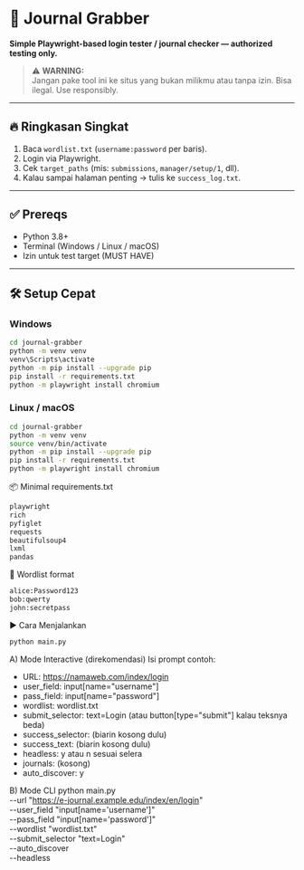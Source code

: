 # 📘 Journal Grabber

**Simple Playwright-based login tester / journal checker — authorized testing only.**

> ⚠️ **WARNING:**  
> Jangan pake tool ini ke situs yang bukan milikmu atau tanpa izin. Bisa ilegal. Use responsibly.

---

## 🔥 Ringkasan Singkat
1. Baca `wordlist.txt` (`username:password` per baris).  
2. Login via Playwright.  
3. Cek `target_paths` (mis: `submissions`, `manager/setup/1`, dll).  
4. Kalau sampai halaman penting → tulis ke `success_log.txt`.  

---

## ✅ Prereqs
- Python 3.8+  
- Terminal (Windows / Linux / macOS)  
- Izin untuk test target (MUST HAVE)

---

## 🛠️ Setup Cepat

### Windows
```bash
cd journal-grabber
python -m venv venv
venv\Scripts\activate
python -m pip install --upgrade pip
pip install -r requirements.txt
python -m playwright install chromium

```
### Linux / macOS
```bash
cd journal-grabber
python -m venv venv
source venv/bin/activate
python -m pip install --upgrade pip
pip install -r requirements.txt
python -m playwright install chromium

```
📦 Minimal requirements.txt
```bash
playwright
rich
pyfiglet
requests
beautifulsoup4
lxml
pandas

```
📄 Wordlist format
```bash
alice:Password123
bob:qwerty
john:secretpass

```
▶️ Cara Menjalankan
```bash
python main.py
```
A) Mode Interactive (direkomendasi)
Isi prompt contoh:

- URL: https://namaweb.com/index/login
- user_field: input[name="username"]
- pass_field: input[name="password"]
- wordlist: wordlist.txt
- submit_selector: text=Login (atau button[type="submit"] kalau teksnya beda)
- success_selector: (biarin kosong dulu)
- success_text: (biarin kosong dulu)
- headless: y atau n sesuai selera
- journals: (kosong)
- auto_discover: y

B) Mode CLI
python main.py \
  --url "https://e-journal.example.edu/index/en/login" \
  --user_field "input[name='username']" \
  --pass_field "input[name='password']" \
  --wordlist "wordlist.txt" \
  --submit_selector "text=Login" \
  --auto_discover \
  --headless
